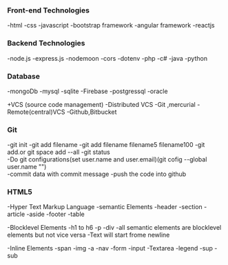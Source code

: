 ###  Front-end Technologies
 
-html
-css
-javascript
-bootstrap framework
-angular framework
-reactjs

### Backend Technologies
  
-node.js
       -express.js
       -nodemoon
       -cors
       -dotenv
-php
-c#
-java
-python

### Database

-mongoDb
-mysql
-sqlite
-Firebase
-postgressql
-oracle

+VCS (source code management)
        -Distributed VCS 
            -Git ,mercurial
        -Remote(central)VCS
           -Github,Bitbucket


###   Git

-git init
-git add filename
-git add filename filename5 filename100
-git add.or git space add --all
-git status   
-Do git configurations(set user.name and user.email)(git cofig --global user.name "<user name>")            
-commit data with commit message
-push the code into github


### HTML5

-Hyper Text Markup Language
-semantic Elements
     -header
     -section
     -article
     -aside
     -footer
     -table

-Blocklevel Elements
     -h1 to h6
     -p
     -div
     -all semantic elements are blocklevel elements but not vice versa
     -Text will start frome newline

-Inline Elements
     -span
     -img
     -a
     -nav
     -form
     -input
     -Textarea
     -legend
     -sup
     -sub